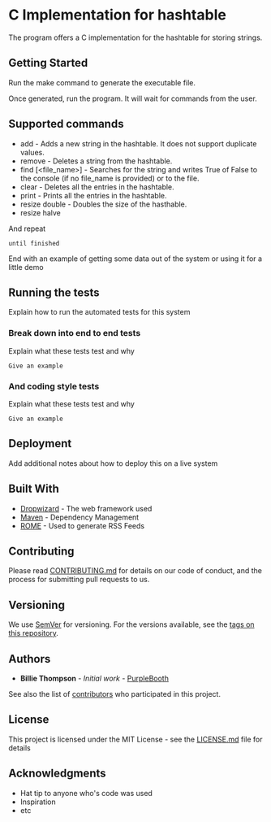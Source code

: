 # C Implementation for hashtable

The program offers a C implementation for the hashtable for storing strings.

## Getting Started

Run the make command to generate the executable file.

Once generated, run the program. It will wait for commands from the user.

## Supported commands

* add <string> - Adds a new string in the hashtable. It does not support duplicate values.
* remove <string> - Deletes a string from the hashtable.
* find <string> [<file_name>] - Searches for the string and writes True of False to the console (if no file_name is provided) or to the file.
* clear - Deletes all the entries in the hashtable.
* print - Prints all the entries in the hashtable.
* resize double - Doubles the size of the hasthable.
* resize halve

And repeat

```
until finished
```

End with an example of getting some data out of the system or using it for a little demo

## Running the tests

Explain how to run the automated tests for this system

### Break down into end to end tests

Explain what these tests test and why

```
Give an example
```

### And coding style tests

Explain what these tests test and why

```
Give an example
```

## Deployment

Add additional notes about how to deploy this on a live system

## Built With

* [Dropwizard](http://www.dropwizard.io/1.0.2/docs/) - The web framework used
* [Maven](https://maven.apache.org/) - Dependency Management
* [ROME](https://rometools.github.io/rome/) - Used to generate RSS Feeds

## Contributing

Please read [CONTRIBUTING.md](https://gist.github.com/PurpleBooth/b24679402957c63ec426) for details on our code of conduct, and the process for submitting pull requests to us.

## Versioning

We use [SemVer](http://semver.org/) for versioning. For the versions available, see the [tags on this repository](https://github.com/your/project/tags). 

## Authors

* **Billie Thompson** - *Initial work* - [PurpleBooth](https://github.com/PurpleBooth)

See also the list of [contributors](https://github.com/your/project/contributors) who participated in this project.

## License

This project is licensed under the MIT License - see the [LICENSE.md](LICENSE.md) file for details

## Acknowledgments

* Hat tip to anyone who's code was used
* Inspiration
* etc
